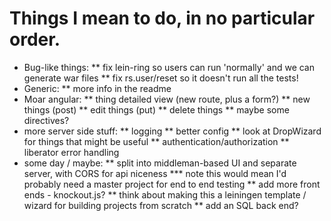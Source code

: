 # Things I mean to do, in no particular order.

* Bug-like things:
** fix lein-ring so users can run 'normally' and we can generate war files
** fix rs.user/reset so it doesn't run all the tests!
* Generic:
** more info in the readme
* Moar angular:
** thing detailed view (new route, plus a form?)
** new things (post)
** edit things (put)
** delete things
** maybe some directives?
* more server side stuff:
** logging
** better config
** look at DropWizard for things that might be useful
** authentication/authorization
** liberator error handling
* some day / maybe:
** split into middleman-based UI and separate server, with CORS for api niceness
*** note this would mean I'd probably need a master project for end to end testing
** add more front ends - knockout.js?
** think about making this a leiningen template / wizard for building projects from scratch
** add an SQL back end?
